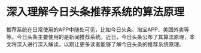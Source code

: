 # 深入理解今日头条推荐系统的算法原理
推荐系统在日常使用的APP中随处可见，比如今日头条、淘宝APP、美团外卖等等。今日头条主要使用的是新闻推荐系统。近日，今日头条公布了其算法原理，本文将深入进行深入解读，以期让更多读者能够了解今日头条的推荐系统原理。
